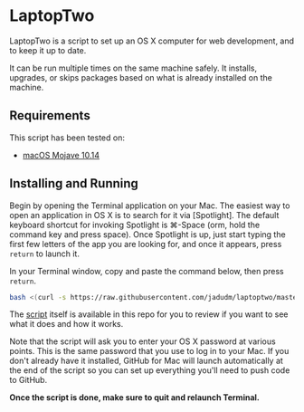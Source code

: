 # LaptopTwo

LaptopTwo is a script to set up an OS X computer for web development, and to keep
it up to date.

It can be run multiple times on the same machine safely.
It installs, upgrades, or skips packages
based on what is already installed on the machine.

## Requirements


This script has been tested on:

* [macOS Mojave 10.14](https://www.apple.com/osx/)

## Installing and Running

Begin by opening the Terminal application on your Mac. The easiest way to open
an application in OS X is to search for it via [Spotlight]. The default
keyboard shortcut for invoking Spotlight is &#8984;-Space (orm, hold the command key and press space). Once Spotlight
is up, just start typing the first few letters of the app you are looking for,
and once it appears, press `return` to launch it.

In your Terminal window, copy and paste the command below, then press `return`.

```sh
bash <(curl -s https://raw.githubusercontent.com/jadudm/laptoptwo/master/bootstrap.sh)
```
The [script](https://github.com/18F/laptop/blob/master/mac) itself is
available in this repo for you to review if you want to see what it does
and how it works.

Note that the script will ask you to enter your OS X password at various
points. This is the same password that you use to log in to your Mac.
If you don't already have it installed, GitHub for Mac will launch
automatically at the end of the script so you can set up everything you'll
need to push code to GitHub.

**Once the script is done, make sure to quit and relaunch Terminal.**


